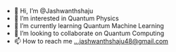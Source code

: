 - 👋 Hi, I’m @Jashwanthshaju
- 👀 I’m interested in Quantum Physics
- 🌱 I’m currently learning Quantum Machine Learning
- 💞️ I’m looking to collaborate on Quantum Computing 
- 📫 How to reach me ...jashwanthshaju48@gmail.com

<!---
Jashwanthshaju/Jashwanthshaju is a ✨ special ✨ repository because its `README.md` (this file) appears on your GitHub profile.
You can click the Preview link to take a look at your changes.
--->
